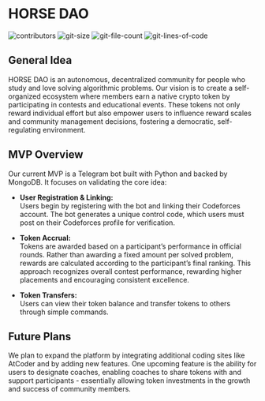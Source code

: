 # HORSE DAO

![contributors](https://img.shields.io/github/contributors/unlimited-excellence/horse-project) ![git-size](https://img.shields.io/endpoint?url=https://raw.githubusercontent.com/unlimited-excellence/horse-project/badges/git-size.md) ![git-file-count](https://img.shields.io/endpoint?url=https://raw.githubusercontent.com/unlimited-excellence/horse-project/badges/git-file-count.md) ![git-lines-of-code](https://img.shields.io/endpoint?url=https://raw.githubusercontent.com/unlimited-excellence/horse-project/badges/git-lines-of-code.md)

## General Idea

HORSE DAO is an autonomous, decentralized community for people who study and love solving algorithmic problems. Our vision is to create a self-organized ecosystem where members earn a native crypto token by participating in contests and educational events. These tokens not only reward individual effort but also empower users to influence reward scales and community management decisions, fostering a democratic, self-regulating environment.

## MVP Overview

Our current MVP is a Telegram bot built with Python and backed by MongoDB. It focuses on validating the core idea:

- **User Registration & Linking:**  
  Users begin by registering with the bot and linking their Codeforces account. The bot generates a unique control code, which users must post on their Codeforces profile for verification.

- **Token Accrual:**  
  Tokens are awarded based on a participant’s performance in official rounds. Rather than awarding a fixed amount per solved problem, rewards are calculated according to the participant’s final ranking. This approach recognizes overall contest performance, rewarding higher placements and encouraging consistent excellence.

- **Token Transfers:**  
  Users can view their token balance and transfer tokens to others through simple commands.

## Future Plans

We plan to expand the platform by integrating additional coding sites like AtCoder and by adding new features. One upcoming feature is the ability for users to designate coaches, enabling coaches to share tokens with and support participants - essentially allowing token investments in the growth and success of community members.
